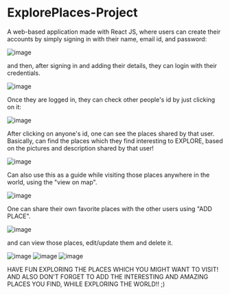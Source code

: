 # ExplorePlaces-Project
A web-based application made with React JS, where users can create their accounts by simply signing in with their name, email id, and password:

![image](https://user-images.githubusercontent.com/83454075/178778072-1b00d823-74c8-430b-ac1a-a649c08eace1.png)

and then, after signing in and adding their details, they can login with their credentials.

![image](https://user-images.githubusercontent.com/83454075/178778432-f4ffb8ae-8b00-48f8-bad8-057980c43ea2.png)

Once they are logged in, they can check other people's id by just clicking on it:

![image](https://user-images.githubusercontent.com/83454075/178778617-42d78fd5-8c88-4249-9b6a-8e32e3c5f8b8.png)

After clicking on anyone's id, one can see the places shared by that user. Basically, can find the places which they find interesting to EXPLORE, based on the pictures and description shared by that user! 

![image](https://user-images.githubusercontent.com/83454075/178779164-360977c8-29c8-4c1e-8a22-9c3c616a33c0.png)

Can also use this as a guide while visiting those places anywhere in the world, using the "view on map". 

![image](https://user-images.githubusercontent.com/83454075/178783237-cfe4b089-dda6-4463-b756-cd143ccbaf42.png)

One can share their own favorite places with the other users using "ADD PLACE". 

![image](https://user-images.githubusercontent.com/83454075/178782712-3a0bd007-b305-467a-9786-ab97852b8eb7.png)

and can view those places, edit/update them and delete it.

![image](https://user-images.githubusercontent.com/83454075/178785730-a46311b5-e2a6-425d-9615-de9b7e6f671f.png)
![image](https://user-images.githubusercontent.com/83454075/178785922-ff1957c4-0be2-45e1-aaa8-8e1494ab7646.png)
![image](https://user-images.githubusercontent.com/83454075/178786056-71d71a20-9a91-474b-8bf5-b7e3790fc366.png)

HAVE FUN EXPLORING THE PLACES WHICH YOU MIGHT WANT TO VISIT! AND ALSO DON'T FORGET TO ADD THE INTERESTING AND AMAZING PLACES YOU FIND, WHILE EXPLORING THE WORLD!! ;)

